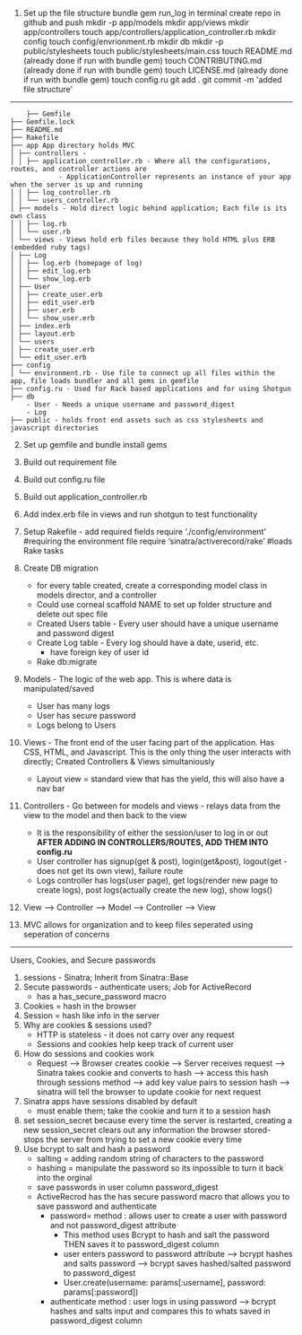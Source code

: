 1. Set up the file structure
    bundle gem run_log in terminal
    create repo in github and push
    mkdir -p app/models
    mkdir app/views
    mkdir app/controllers
    touch app/controllers/application_controller.rb
    mkdir config
    touch config/envrionment.rb
    mkdir db
    mkdir -p public/stylesheets
    touch public/stylesheets/main.css
    touch README.md (already done if run with bundle gem)
    touch CONTRIBUTING.md (already done if run with bundle gem)
    touch LICENSE.md (already done if run with bundle gem)
    touch config.ru
    git add .
    git commit -m 'added file structure'

-------------------------------------------------------------


        ├── Gemfile
    ├── Gemfile.lock
    ├── README.md
    ├── Rakefile
    ├── app App directory holds MVC 
    │ ├── controllers - 
    │ │ ├── application_controller.rb - Where all the configurations, routes, and controller actions are
                - ApplicationController represents an instance of your app when the server is up and running
    │ │ ├── log_controller.rb
    │ │ └── users_controller.rb
    │ ├── models - Hold direct logic behind application; Each file is its own class
    │ │ ├── log.rb
    │ │ └── user.rb
    │ └── views - Views hold erb files because they hold HTML plus ERB (embedded ruby tags)
    │ ├── Log
    │ │ ├── log.erb (homepage of log)
    │ │ ├── edit_log.erb
    │ │ └── show_log.erb
    │ ├── User
    │ │ ├── create_user.erb
    │ │ ├── edit_user.erb
    │ │ ├── user.erb
    │ │ └── show_user.erb
    │ ├── index.erb
    │ ├── layout.erb
    │ └── users
    │ ├── create_user.erb
    │ └── edit_user.erb
    ├── config
    │ └── environment.rb - Use file to connect up all files within the app, file loads bundler and all gems in gemfile 
    ├── config.ru - Used for Rack based applications and for using Shotgun
    ├── db
        - User - Needs a unique username and password_digest
        - Log 
    ├── public - holds front end assets such as css stylesheets and javascript directories 


2. Set up gemfile and bundle install gems
3. Build out requirement file 
4. Build out config.ru file
5. Build out application_controller.rb
6. Add index.erb file in views and run shotgun to test functionality
7. Setup Rakefile - add required fields
    require ‘./config/environment’ #requiring the environment file
    require ‘sinatra/activerecord/rake’ #loads Rake tasks
8. Create DB migration
    - for every table created, create a corresponding model class in models director, and a controller 
    - Could use corneal scaffold NAME to set up folder structure and delete out spec file 
    - Created Users table - Every user should have a unique username and password digest
    - Create Log table - Every log should have a date, userid, etc.
        - have foreign key of user id
    - Rake db:migrate

9. Models - The logic of the web app. This is where data is manipulated/saved
    - User has many logs
    - User has secure password
    - Logs belong to Users
10. Views - The front end of the user facing part of the application. Has CSS, HTML, and Javascript. This is the only thing the user interacts with directly; Created Controllers & Views simultaniously
    - Layout view = standard view that has the yield, this will also have a nav bar
11. Controllers - Go between for models and views - relays data from the view to the model and then back to the view
     - It is the responsibility of either the session/user to log in or out 
     **AFTER ADDING IN CONTROLLERS/ROUTES, ADD THEM INTO config.ru**
     - User controller has signup(get & post), login(get&post), logout(get - does not get its own view), failure route
     - Logs controller has logs(user page), get logs(render new page to create logs), post logs(actually create the new log), show logs()
12. View --> Controller --> Model --> Controller --> View 
13. MVC allows for organization and to keep files seperated using seperation of concerns 






--------------------------------------------------------------------------------------------
Users, Cookies, and Secure passwords
1. sessions - Sinatra; Inherit from Sinatra::Base
2. Secute passwords - authenticate users; Job for ActiveRecord
    - has a has_secure_password macro
3. Cookies = hash in the browser
4. Session = hash like info in the server
5. Why are cookies & sessions used?
    - HTTP is stateless - it does not carry over any request
    - Sessions and cookies help keep track of current user
6. How do sessions and cookies work
    - Request --> Browser creates cookie --> Server receives request --> Sinatra takes cookie and converts to hash --> access this hash through sessions method --> add key value pairs to session hash --> sinatra will tell the browser to update cookie for next request
7. Sinatra apps have sessions disabled by default
    - must enable them; take the cookie and turn it to a session hash
8. set session_secret because every time the server is restarted, creating a new session_secret clears out any information the browser stored- stops the server from trying to set a new cookie every time
9. Use bcrypt to salt and hash a password
    - salting = adding random string of characters to the password
    - hashing = manipulate the password so its inpossible to turn it back into the orginal
    - save passwords in user column password_digest
    - ActiveRecrod has the has secure password macro that allows you to save password and authenticate
        - password= method : allows user to create a user with password and not password_digest attribute
            - This method uses Bcrypt to hash and salt the password THEN saves it to password_digest column
            - user enters password to password attribute --> bcrypt hashes and salts password --> bcrypt saves hashed/salted password to password_digest
            - User.create(username: params[:username], password: params[:password])
        - authenticate method : user logs in using password --> bcrypt hashes and salts input and compares this to whats saved in password_digest column
